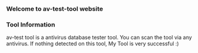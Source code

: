 ### Welcome to av-test-tool website


### Tool Information

av-test tool is a antivirus database tester tool. You can scan the tool via any antivirus. If nothing detected on this tool, My Tool is very successful :)
